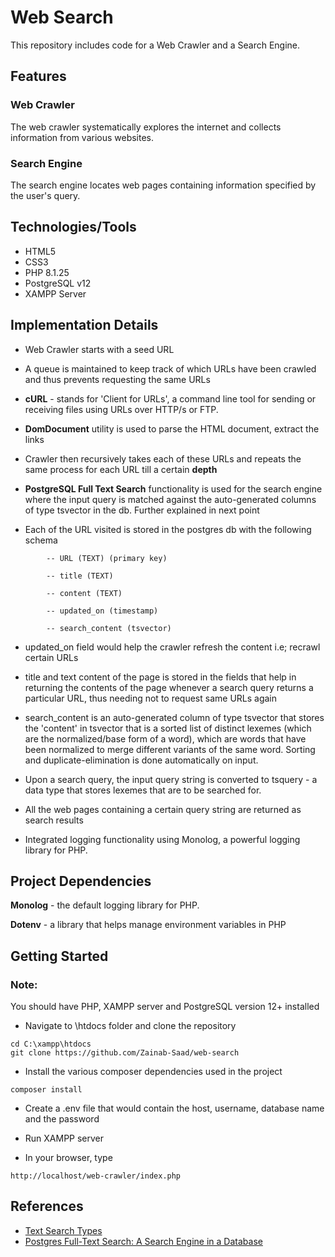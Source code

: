 # Web Search
This repository includes code for a Web Crawler and a Search Engine.

## Features

### Web Crawler
The web crawler systematically explores the internet and collects information from various websites.

### Search Engine
The search engine locates web pages containing information specified by the user's query.

## Technologies/Tools
- HTML5
- CSS3
- PHP 8.1.25
- PostgreSQL v12
- XAMPP Server

## Implementation Details
- Web Crawler starts with a seed URL
- A queue is maintained to keep track of which URLs have been crawled and thus prevents requesting the same URLs
- **cURL** - stands for 'Client for URLs', a command line tool for sending or receiving files using URLs over HTTP/s or FTP.
- **DomDocument** utility is used to parse the HTML document, extract the links 
- Crawler then recursively takes each of these URLs and repeats the same process for each URL till a certain **depth**

- **PostgreSQL Full Text Search** functionality is used for the search engine where the input query is matched against the auto-generated columns of type tsvector in the db. Further explained in next point
- Each of the URL visited is stored in the postgres db with the following schema
```
        -- URL (TEXT) (primary key)

        -- title (TEXT)

        -- content (TEXT) 

        -- updated_on (timestamp)
        
        -- search_content (tsvector)
```
- updated_on field would help the crawler refresh the content i.e; recrawl certain URLs
- title and text content of the page is stored in the fields that help in returning the contents of the page whenever a search query returns a particular URL, thus needing not to request same URLs again
- search_content is an auto-generated column of type tsvector that stores the 'content' in tsvector that is a sorted list of distinct lexemes (which are the normalized/base form of a word), which are words that have been normalized to merge different variants of the same word.
Sorting and duplicate-elimination is done automatically on input.

- Upon a search query, the input query string is converted to tsquery - a data type that stores lexemes that are to be searched for.
- All the web pages containing a certain query string are returned as search results

- Integrated logging functionality using Monolog, a powerful logging library for PHP.

## Project Dependencies

**Monolog** - the default logging library for PHP.

**Dotenv** - a library that helps manage environment variables in PHP

## Getting Started

### Note:
You should have PHP, XAMPP server and PostgreSQL version  12+ installed

- Navigate to \htdocs folder and clone the repository
```
cd C:\xampp\htdocs
git clone https://github.com/Zainab-Saad/web-search
```

- Install the various composer dependencies used in the project
```
composer install
```

- Create a .env file that would contain the host, username, database name and the password

- Run XAMPP server

- In your browser, type 
```
http://localhost/web-crawler/index.php
```

## References

- [Text Search Types](https://www.postgresql.org/docs/current/datatype-textsearch.html)
- [Postgres Full-Text Search: A Search Engine in a Database](https://www.crunchydata.com/blog/postgres-full-text-search-a-search-engine-in-a-database)